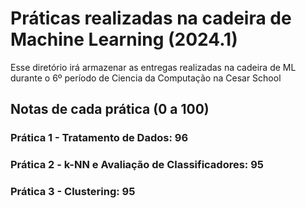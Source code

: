 # Práticas realizadas na cadeira de Machine Learning (2024.1)

Esse diretório irá armazenar as entregas realizadas na cadeira de ML durante o 6º período de Ciencia da Computação na Cesar School 

## Notas de cada prática (0 a 100)

### Prática 1 - Tratamento de Dados: 96
### Prática 2 - k-NN e Avaliação de Classificadores: 95
### Prática 3 - Clustering: 95